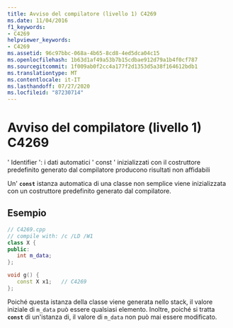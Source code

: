 ```yaml
---
title: Avviso del compilatore (livello 1) C4269
ms.date: 11/04/2016
f1_keywords:
- C4269
helpviewer_keywords:
- C4269
ms.assetid: 96c97bbc-068a-4b65-8cd8-4ed5dca04c15
ms.openlocfilehash: 1b63d1af49a53b7b15cdbae912d79a1b4f0cf787
ms.sourcegitcommit: 1f009ab0f2cc4a177f2d1353d5a38f164612bdb1
ms.translationtype: MT
ms.contentlocale: it-IT
ms.lasthandoff: 07/27/2020
ms.locfileid: "87230714"
---
```

# <a name="compiler-warning-level-1-c4269"></a>Avviso del compilatore (livello 1) C4269

' Identifier ': i dati automatici ' const ' inizializzati con il costruttore predefinito generato dal compilatore producono risultati non affidabili

Un' **`const`** istanza automatica di una classe non semplice viene inizializzata con un costruttore predefinito generato dal compilatore.

## <a name="example"></a>Esempio

```cpp
// C4269.cpp
// compile with: /c /LD /W1
class X {
public:
   int m_data;
};

void g() {
   const X x1;   // C4269
};
```

Poiché questa istanza della classe viene generata nello stack, il valore iniziale di `m_data` può essere qualsiasi elemento. Inoltre, poiché si tratta **`const`** di un'istanza di, il valore di `m_data` non può mai essere modificato.
